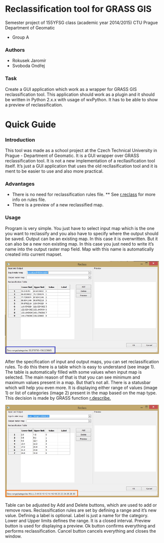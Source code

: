 # Reclassification tool for GRASS GIS

Semester project of 155YFSG class (academic year 2014/2015) CTU Prague Department of Geomatic

* Group A

### Authors

* Rokusek Jaromír
* Svoboda Ondřej

### Task

Create a GUI application which work as a wrapper for GRASS GIS reclassification tool. 
This application should work as a plugin and it should be written in Python 2.x.x with usage of wxPython.
It has to be able to show a preview of reclassification.

# Quick Guide

### Introduction

This tool was made as a school project at the Czech Technical University in Prague - Department of Geomatic. 
It is a GUI wrapper over GRASS reclassification tool. It is not a new implementation of a recllasification tool itself. 
It’s just a GUI application that uses the old recllasification tool and it is ment to be easier to use and also more practical.

### Advantages
* There is no need for reclassification rules file. 
** See [r.reclass](http://grass.osgeo.org/grass71/manuals/r.reclass.html) for more info on rules file.
* There is a preview of a new reclassified map.

### Usage
Program is very simple. You just have to select input map which is the one you want to reclassify and you also have to specify where the output should be saved. 
Output can be an existing map. In this case it is overwritten. But it  can also be a new non existing map. 
In this case you just need to write it’s name into the output raster map field. Map with this name is automatically created into current mapset. 

![image 1](/images/range.jpg)

After the specification of  input and output maps, you can set reclassification rules. To do this there is a table which is easy to understand (see image 1). 
The table is automatically filled with some values when input map is selected. 
The main reason of that is that you can see minimum and maximum values present in a map. 
But that’s not all. There is a statusbar which will help you even more. 
It is displaying either range of values (image 1) or list of categories (image 2) present in the map based on the map type. 
This decision is made by GRASS function [r.describe.](http://grass.osgeo.org/grass71/manuals/r.describe.html)

![image 2](/images/categories.jpg)

Table can be adjusted by Add and Delete buttons, which are used to add or remove rows.
Reclassification rules are set by defining a range and it’s new value. Defining a label is optional. 
Label is just a name for the category. Lower and Upper limits defines the range. It is a closed interval.
Preview button is used for displaying a preview. Ok button confirms everything and performs reclassification. 
Cancel button cancels everything and closes the window.







